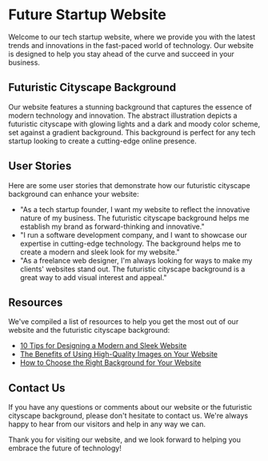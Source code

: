 <!--font:Futura-->

# Future Startup Website

Welcome to our tech startup website, where we provide you with the latest trends and innovations in the fast-paced world of technology. Our website is designed to help you stay ahead of the curve and succeed in your business.

## Futuristic Cityscape Background

Our website features a stunning background that captures the essence of modern technology and innovation. The abstract illustration depicts a futuristic cityscape with glowing lights and a dark and moody color scheme, set against a gradient background. This background is perfect for any tech startup looking to create a cutting-edge online presence.

## User Stories

Here are some user stories that demonstrate how our futuristic cityscape background can enhance your website:

- "As a tech startup founder, I want my website to reflect the innovative nature of my business. The futuristic cityscape background helps me establish my brand as forward-thinking and innovative."
- "I run a software development company, and I want to showcase our expertise in cutting-edge technology. The background helps me to create a modern and sleek look for my website."
- "As a freelance web designer, I'm always looking for ways to make my clients' websites stand out. The futuristic cityscape background is a great way to add visual interest and appeal."

## Resources

We've compiled a list of resources to help you get the most out of our website and the futuristic cityscape background:

- [10 Tips for Designing a Modern and Sleek Website](#)
- [The Benefits of Using High-Quality Images on Your Website](#)
- [How to Choose the Right Background for Your Website](#)

## Contact Us

If you have any questions or comments about our website or the futuristic cityscape background, please don't hesitate to contact us. We're always happy to hear from our visitors and help in any way we can.

Thank you for visiting our website, and we look forward to helping you embrace the future of technology!

<!--

Write me content for website with wallpaper which alt text is:

"A wallpaper featuring an abstract illustration of a futuristic cityscape, with glowing lights and a dark and moody color scheme, set against a gradient background."

The name/title of the page should not be 1:1 copy of the alt text but rather a real content of the website which is using this wallpaper.

- Use markdown format 
- Start with heading
- Heading should be short and concise
- The content should look like a real website 
- The website should not be about the wallpaper, wallpaper is just a related background
- Heading should be contain work "wallpaper" or "background"
- Include real sections like references, contact, user stories, etc. use things relevant to the page purpose.
- Feel free to use structure like headings, bullets, numbering, blockquotes, paragraphs, horizontal lines, etc.
- You can use formatting like bold or _italic_
- You can include UTF-8 emojis
- Links should be only #hash anchors (and you can refer to the document itself)
- Do not include images


---


# Futuristic Cityscape Wallpaper for Your Tech Startup Website

Welcome to our tech startup website, where we help you stay ahead of the curve with the latest trends and innovations. Our website is designed to provide you with the tools and resources you need to succeed in the fast-paced world of technology.

## About Our Futuristic Cityscape Wallpaper

Our website features a stunning wallpaper that captures the essence of modern technology and innovation. The wallpaper showcases an abstract illustration of a futuristic cityscape, with glowing lights and a dark and moody color scheme, set against a gradient background.

This wallpaper is perfect for any tech startup looking to create a cutting-edge online presence. It's bold, eye-catching, and sure to make a lasting impression on your website visitors.

## User Stories

Here are some user stories that demonstrate how our futuristic cityscape wallpaper can enhance your website:

- "I'm launching a new tech startup, and I want my website to reflect the innovative nature of my business. The futuristic cityscape wallpaper is the perfect way to do that."
- "I run a software development company, and I want to showcase our expertise in cutting-edge technology. The wallpaper helps to establish our brand as forward-thinking and innovative."
- "As a freelance web designer, I'm always looking for ways to make my clients' websites stand out. The futuristic cityscape wallpaper is a great way to add visual interest and appeal."

## Resources

We've compiled a list of resources to help you get the most out of our website and the futuristic cityscape wallpaper:

- [How to Choose the Right Background for Your Website](#)
- [10 Tips for Designing a Modern and Sleek Website](#)
- [The Benefits of Using High-Quality Images on Your Website](#)

## Contact Us

If you have any questions or comments about our website or the futuristic cityscape wallpaper, please don't hesitate to contact us. We're always happy to hear from our visitors and help in any way we can.

Thank you for visiting our website, and we look forward to helping you stay ahead of the curve in the world of technology!


---


Heading should not include word "wallpaper". The website should not be about the wallpaper itself, wallpaper is just a related background, rewrite whole content.


---


# Embrace the Future with Our Tech Startup Website

Welcome to our tech startup website, where we provide you with the latest trends and innovations in the fast-paced world of technology. Our website is designed to help you stay ahead of the curve and succeed in your business.

## Futuristic Cityscape Background

Our website features a stunning background that captures the essence of modern technology and innovation. The abstract illustration depicts a futuristic cityscape with glowing lights and a dark and moody color scheme, set against a gradient background. This background is perfect for any tech startup looking to create a cutting-edge online presence.

## User Stories

Here are some user stories that demonstrate how our futuristic cityscape background can enhance your website:

- "As a tech startup founder, I want my website to reflect the innovative nature of my business. The futuristic cityscape background helps me establish my brand as forward-thinking and innovative."
- "I run a software development company, and I want to showcase our expertise in cutting-edge technology. The background helps me to create a modern and sleek look for my website."
- "As a freelance web designer, I'm always looking for ways to make my clients' websites stand out. The futuristic cityscape background is a great way to add visual interest and appeal."

## Resources

We've compiled a list of resources to help you get the most out of our website and the futuristic cityscape background:

- [10 Tips for Designing a Modern and Sleek Website](#)
- [The Benefits of Using High-Quality Images on Your Website](#)
- [How to Choose the Right Background for Your Website](#)

## Contact Us

If you have any questions or comments about our website or the futuristic cityscape background, please don't hesitate to contact us. We're always happy to hear from our visitors and help in any way we can.

Thank you for visiting our website, and we look forward to helping you embrace the future of technology!

-->

